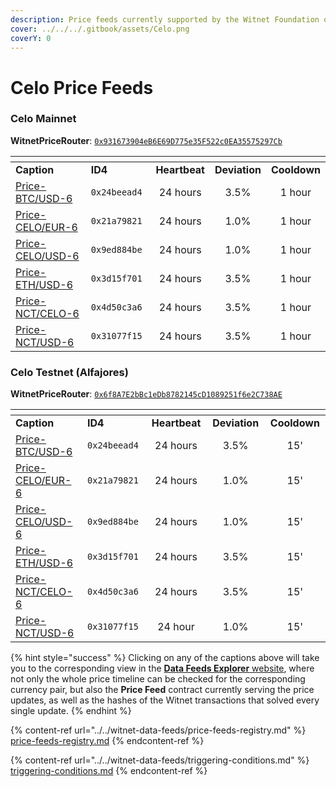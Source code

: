 ```yaml
---
description: Price feeds currently supported by the Witnet Foundation on the Celo ecosystem
cover: ../../../.gitbook/assets/Celo.png
coverY: 0
---
```


# Celo Price Feeds

### Celo Mainnet

**WitnetPriceRouter**: [`0x931673904eB6E69D775e35F522c0EA35575297Cb`](https://explorer.celo.org/address/0x931673904eB6E69D775e35F522c0EA35575297Cb/read-contract)

<table data-header-hidden><thead><tr><th width="222"></th><th width="138"></th><th align="center"></th><th align="center"></th><th align="center"></th></tr></thead><tbody><tr><td><strong>Caption</strong></td><td><strong>ID4</strong></td><td align="center"><strong>Heartbeat</strong></td><td align="center"><strong>Deviation</strong></td><td align="center"><strong>Cooldown</strong></td></tr><tr><td><a href="https://feeds.witnet.io/feeds/celo-mainnet_btc-usd_6">Price-BTC/USD-6</a></td><td><code>0x24beead4</code></td><td align="center">24 hours</td><td align="center">3.5%</td><td align="center">1 hour</td></tr><tr><td><a href="https://feeds.witnet.io/feeds/celo-mainnet_celo-eur_6">Price-CELO/EUR-6</a></td><td><code>0x21a79821</code></td><td align="center">24 hours</td><td align="center">1.0%</td><td align="center">1 hour</td></tr><tr><td><a href="https://feeds.witnet.io/feeds/celo-mainnet_celo-usd_6">Price-CELO/USD-6</a></td><td><code>0x9ed884be</code></td><td align="center">24 hours</td><td align="center">1.0%</td><td align="center">1 hour</td></tr><tr><td><a href="https://feeds.witnet.io/feeds/celo-mainnet_eth-usd_6">Price-ETH/USD-6</a></td><td><code>0x3d15f701</code></td><td align="center">24 hours</td><td align="center">3.5%</td><td align="center">1 hour</td></tr><tr><td><a href="https://feeds.witnet.io/feeds/celo-mainnet_nct-celo_6">Price-NCT/CELO-6</a></td><td><code>0x4d50c3a6</code></td><td align="center">24 hours</td><td align="center">3.5%</td><td align="center">1 hour</td></tr><tr><td><a href="https://feeds.witnet.io/feeds/celo-mainnet_nct-usd_6">Price-NCT/USD-6</a></td><td><code>0x31077f15</code></td><td align="center">24 hours</td><td align="center">3.5%</td><td align="center">1 hour</td></tr></tbody></table>

### Celo Testnet (Alfajores)

**WitnetPriceRouter**: [`0x6f8A7E2bBc1eDb8782145cD1089251f6e2C738AE`](https://alfajores-blockscout.celo-testnet.org/address/0x6f8A7E2bBc1eDb8782145cD1089251f6e2C738AE/read-contract)

<table data-header-hidden><thead><tr><th width="223"></th><th width="144"></th><th width="126" align="center"></th><th width="127" align="center"></th><th width="119" align="center"></th></tr></thead><tbody><tr><td><strong>Caption</strong></td><td><strong>ID4</strong></td><td align="center"><strong>Heartbeat</strong></td><td align="center"><strong>Deviation</strong></td><td align="center"><strong>Cooldown</strong></td></tr><tr><td><a href="https://feeds.witnet.io/feeds/celo-alfajores_btc-usd_6">Price-BTC/USD-6</a></td><td><code>0x24beead4</code></td><td align="center">24 hours</td><td align="center">3.5%</td><td align="center">15'</td></tr><tr><td><a href="https://feeds.witnet.io/feeds/celo-alfajores_celo-eur_6">Price-CELO/EUR-6</a></td><td><code>0x21a79821</code></td><td align="center">24 hours</td><td align="center">1.0%</td><td align="center">15'</td></tr><tr><td><a href="https://feeds.witnet.io/feeds/celo-alfajores_celo-usd_6">Price-CELO/USD-6</a></td><td><code>0x9ed884be</code></td><td align="center">24 hours</td><td align="center">1.0%</td><td align="center">15'</td></tr><tr><td><a href="https://feeds.witnet.io/feeds/celo-alfajores_eth-usd_6">Price-ETH/USD-6</a></td><td><code>0x3d15f701</code></td><td align="center">24 hours</td><td align="center">3.5%</td><td align="center">15'</td></tr><tr><td><a href="https://feeds.witnet.io/feeds/celo-testnet_nct-celo_6">Price-NCT/CELO-6</a></td><td><code>0x4d50c3a6</code></td><td align="center">24 hours</td><td align="center">3.5%</td><td align="center">15'</td></tr><tr><td><a href="https://feeds.witnet.io/feeds/celo-testnet_nct-usd_6">Price-NCT/USD-6</a></td><td><code>0x31077f15</code></td><td align="center">24 hour</td><td align="center">1.0%</td><td align="center">15'</td></tr></tbody></table>

{% hint style="success" %}
Clicking on any of the captions above will take you to the corresponding view in the [**Data Feeds Explorer** website](https://feeds.witnet.io), where not only the whole price timeline can be checked for the corresponding currency pair, but also the **Price Feed** contract currently serving the price updates, as well as the hashes of the Witnet transactions that solved every single update.
{% endhint %}

{% content-ref url="../../witnet-data-feeds/price-feeds-registry.md" %}
[price-feeds-registry.md](../../witnet-data-feeds/price-feeds-registry.md)
{% endcontent-ref %}

{% content-ref url="../../witnet-data-feeds/triggering-conditions.md" %}
[triggering-conditions.md](../../witnet-data-feeds/triggering-conditions.md)
{% endcontent-ref %}
